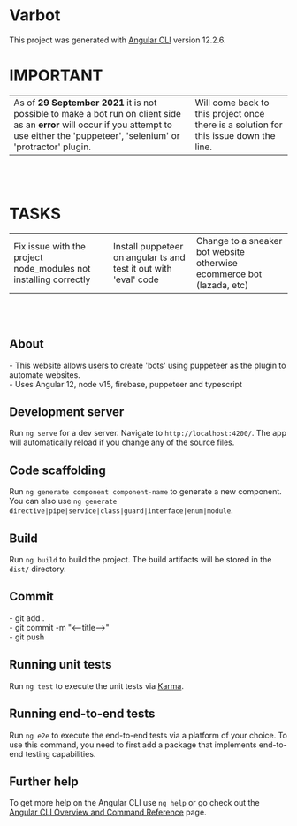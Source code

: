 # Varbot

This project was generated with [Angular CLI](https://github.com/angular/angular-cli) version 12.2.6.

<h1>IMPORTANT</h1>
<table>
<tr>
  <td>
    As of <b>29 September 2021</b> it is not possible to make a bot run on client side as an <b>error</b> will occur if you attempt to use
    either the 'puppeteer', 'selenium' or 'protractor' plugin.
  </td>
  <td>
    Will come back to this project once there is a solution for this issue down the line.
  </td>
</tr>
</table>

<br><br>

<h1>TASKS</h1>
<table>
<tr>
  <td>
    Fix issue with the project node_modules not installing correctly
  </td>
  <td>
    Install puppeteer on angular ts and test it out with 'eval' code
  </td>
  <td>
    Change to a sneaker bot website otherwise ecommerce bot (lazada, etc)
  </td>
</tr>
</table>
<br><br>

<h2>About</h2>
- This website allows users to create 'bots' using puppeteer as the plugin to 
  automate websites.
<br>
- Uses Angular 12, node v15, firebase, puppeteer and typescript


## Development server

Run `ng serve` for a dev server. Navigate to `http://localhost:4200/`. The app will automatically reload if you change any of the source files.

## Code scaffolding

Run `ng generate component component-name` to generate a new component. You can also use `ng generate directive|pipe|service|class|guard|interface|enum|module`.

## Build

Run `ng build` to build the project. The build artifacts will be stored in the `dist/` directory.

<h2>Commit</h2>
- git add . <br>
- git commit -m "<--title-->" <br>
- git push

## Running unit tests

Run `ng test` to execute the unit tests via [Karma](https://karma-runner.github.io).

## Running end-to-end tests

Run `ng e2e` to execute the end-to-end tests via a platform of your choice. To use this command, you need to first add a package that implements end-to-end testing capabilities.

## Further help

To get more help on the Angular CLI use `ng help` or go check out the [Angular CLI Overview and Command Reference](https://angular.io/cli) page.
